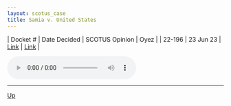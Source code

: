 ```yaml
---
layout: scotus_case
title: Samia v. United States
---
```


| Docket # | Date Decided | SCOTUS Opinion | Oyez |
| 22-196 | 23 Jun 23 | [Link](https://www.supremecourt.gov/opinions/22pdf/599us1r46_dc8f.pdf) | [Link](https://www.oyez.org/cases/2022/22-196) |

<audio controls>
   <source src='./resources/22-196.mp3' type='audio/mpeg'>
</audio>

<object data='./resources/22-196.pdf' type='application/pdf'></object>

---

[Up](./README.md)